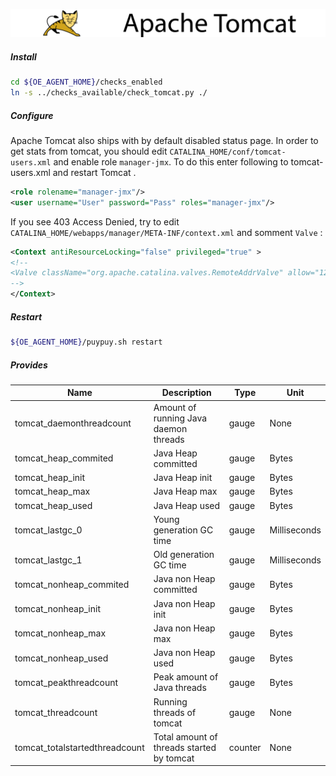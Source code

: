 ![Tomcat](../../images/tomcat.png)

##### **Install**

```bash
cd ${OE_AGENT_HOME}/checks_enabled
ln -s ../checks_available/check_tomcat.py ./
```

##### **Configure**

Apache Tomcat also ships with by default disabled status page. In order to get stats from tomcat, 
you should edit `CATALINA_HOME/conf/tomcat-users.xml` and enable role `manager-jmx`. 
To do this enter following to tomcat-users.xml and restart Tomcat . 

```xml
<role rolename="manager-jmx"/>
<user username="User" password="Pass" roles="manager-jmx"/>
```

If you see 403 Access Denied, try to edit `CATALINA_HOME/webapps/manager/META-INF/context.xml` and somment `Valve` : 

```xml
<Context antiResourceLocking="false" privileged="true" >
<!--
<Valve className="org.apache.catalina.valves.RemoteAddrValve" allow="127\.\d+\.\d+\.\d+|::1|0:0:0:0:0:0:0:1" />
-->
</Context>
```

##### **Restart**

```bash
${OE_AGENT_HOME}/puypuy.sh restart
```

##### **Provides**

| Name  | Description | Type | Unit|
| ------------- | ------------- |------------- |------------- |
|tomcat_daemonthreadcount|Amount of running Java daemon threads |gauge|None|
|tomcat_heap_commited|Java Heap committed |gauge|Bytes|
|tomcat_heap_init|Java Heap init|gauge|Bytes|
|tomcat_heap_max|Java Heap max|gauge|Bytes|
|tomcat_heap_used|Java Heap used|gauge|Bytes|
|tomcat_lastgc_0|Young generation GC  time |gauge|Milliseconds |
|tomcat_lastgc_1|Old generation GC  time |gauge|Milliseconds |
|tomcat_nonheap_commited|Java non Heap committed |gauge|Bytes|
|tomcat_nonheap_init|Java non Heap init|gauge|Bytes|
|tomcat_nonheap_max|Java non Heap max|gauge|Bytes|
|tomcat_nonheap_used|Java non Heap used|gauge|Bytes|
|tomcat_peakthreadcount|Peak amount of Java threads |gauge|Bytes|
|tomcat_threadcount|Running threads of tomcat |gauge|None|
|tomcat_totalstartedthreadcount|Total amount of threads started by tomcat |counter|None|